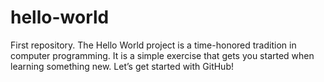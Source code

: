 # hello-world
First repository. The Hello World project is a time-honored tradition in computer programming. It is a simple exercise that gets you started when learning something new. Let’s get started with GitHub!
